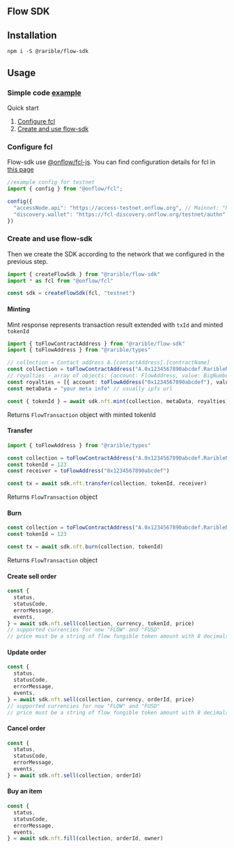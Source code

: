 ## Flow SDK

## Installation

```shell
npm i -S @rarible/flow-sdk
```

## Usage

### Simple code [example](https://github.com/rarible/flow-sdk/tree/master/packages/sdk/example/index.ts)

Quick start

1. [Configure fcl](https://github.com/rarible/flow-sdk/tree/master/packages/sdk#configure-fcl)
2. [Create and use flow-sdk](https://github.com/rarible/flow-sdk/tree/master/packages/sdk#create-and-use-flow-sdk)

### Configure fcl

Flow-sdk use [@onflow/fcl-js](link:https://github.com/onflow/fcl-js). You can find configuration details for fcl
in [this page](https://docs.onflow.org/fcl/tutorials/flow-app-quickstart/#configuration)

```javascript
//example config for testnet
import { config } from "@onflow/fcl";

config({
  "accessNode.api": "https://access-testnet.onflow.org", // Mainnet: "https://access-mainnet-beta.onflow.org"
  "discovery.wallet": "https://fcl-discovery.onflow.org/testnet/authn" // Mainnet: "https://fcl-discovery.onflow.org/authn"
})

```

### Create and use flow-sdk

Then we create the SDK according to the network that we configured in the previous step.

```typescript
import { createFlowSdk } from "@rarible/flow-sdk"
import * as fcl from "@onflow/fcl"

const sdk = createFlowSdk(fcl, "testnet")
```

#### Minting

Mint response represents transaction result extended with `txId` and minted `tokenId`

```typescript
import { toFlowContractAddress } from "@rarible/flow-sdk"
import { toFlowAddress } from "@rarible/types"

// collection = Contact address A.[contactAddress].[contractName]
const collection = toFlowContractAddress("A.0x1234567890abcdef.RaribleNFT")
// royalties - array of objects: {account: FlowAddress, value: BigNumber}, value must be a number between 0 and 1
const royalties = [{ account: toFlowAddress("0x1234567890abcdef"), value: toBigNumber("0.1") }]
const metaData = "your meta info" // usually ipfs url

const { tokenId } = await sdk.nft.mint(collection, metaData, royalties)
```

Returns `FlowTransaction` object with minted tokenId

#### Transfer

```typescript
import { toFlowAddress } from "@rarible/types"

const collection = toFlowContractAddress("A.0x1234567890abcdef.RaribleNFT")
const tokenId = 123
const receiver = toFlowAddress("0x1234567890abcdef")

const tx = await sdk.nft.transfer(collection, tokenId, receiver)
```

Returns `FlowTransaction` object

#### Burn

```typescript
const collection = toFlowContractAddress("A.0x1234567890abcdef.RaribleNFT")
const tokenId = 123

const tx = await sdk.nft.burn(collection, tokenId)
```

Returns `FlowTransaction` object

#### Create sell order

```typescript
const {
  status,
  statusCode,
  errorMessage,
  events,
} = await sdk.nft.sell(collection, currency, tokenId, price)
// supported currencies for now "FLOW" and "FUSD"
// price must be a string of flow fungible token amount with 8 decimals,  for example: 1.123 or 0.1 or 0.00000001
```

#### Update order

```typescript
const {
  status,
  statusCode,
  errorMessage,
  events,
} = await sdk.nft.sell(collection, currency, orderId, price)
// supported currencies for now "FLOW" and "FUSD"
// price must be a string of flow fungible token amount with 8 decimals,  for example: 1.123 or 0.1 or 0.00000001
```

#### Cancel order

```typescript
const {
  status,
  statusCode,
  errorMessage,
  events,
} = await sdk.nft.sell(collection, orderId)
```

#### Buy an item

```typescript
const {
  status,
  statusCode,
  errorMessage,
  events,
} = await sdk.nft.fill(collection, orderId, owner)
```

